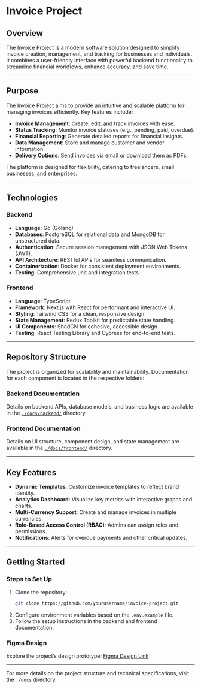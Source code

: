 # Invoice Project

## Overview
The Invoice Project is a modern software solution designed to simplify invoice creation, management, and tracking for businesses and individuals. It combines a user-friendly interface with powerful backend functionality to streamline financial workflows, enhance accuracy, and save time.

---

## Purpose
The Invoice Project aims to provide an intuitive and scalable platform for managing invoices efficiently. Key features include:
- **Invoice Management**: Create, edit, and track invoices with ease.
- **Status Tracking**: Monitor invoice statuses (e.g., pending, paid, overdue).
- **Financial Reporting**: Generate detailed reports for financial insights.
- **Data Management**: Store and manage customer and vendor information.
- **Delivery Options**: Send invoices via email or download them as PDFs.

The platform is designed for flexibility, catering to freelancers, small businesses, and enterprises.

---

## Technologies

### Backend
- **Language**: Go (Golang)
- **Databases**: PostgreSQL for relational data and MongoDB for unstructured data.
- **Authentication**: Secure session management with JSON Web Tokens (JWT).
- **API Architecture**: RESTful APIs for seamless communication.
- **Containerization**: Docker for consistent deployment environments.
- **Testing**: Comprehensive unit and integration tests.

### Frontend
- **Language**: TypeScript
- **Framework**: Next.js with React for performant and interactive UI.
- **Styling**: Tailwind CSS for a clean, responsive design.
- **State Management**: Redux Toolkit for predictable state handling.
- **UI Components**: ShadCN for cohesive, accessible design.
- **Testing**: React Testing Library and Cypress for end-to-end tests.

---

## Repository Structure
The project is organized for scalability and maintainability. Documentation for each component is located in the respective folders:

### Backend Documentation
Details on backend APIs, database models, and business logic are available in the [`./docs/backend/`](./docs/backend/) directory.

### Frontend Documentation
Details on UI structure, component design, and state management are available in the [`./docs/frontend/`](./docs/frontend/) directory.

---

## Key Features
- **Dynamic Templates**: Customize invoice templates to reflect brand identity.
- **Analytics Dashboard**: Visualize key metrics with interactive graphs and charts.
- **Multi-Currency Support**: Create and manage invoices in multiple currencies.
- **Role-Based Access Control (RBAC)**: Admins can assign roles and permissions.
- **Notifications**: Alerts for overdue payments and other critical updates.

---

## Getting Started

### Steps to Set Up
1. Clone the repository:
   ```bash
   git clone https://github.com/yourusername/invoice-project.git
   ```
2. Configure environment variables based on the `.env.example` file.
3. Follow the setup instructions in the backend and frontend documentation.

### Figma Design
Explore the project’s design prototype:
[Figma Design Link](https://www.figma.com/design/wsGAhUMIq0IYo2iBkvET2H/Banking-Company-Website-UI-Template-Design-in-Dark-Theme-(-FREE-Editable-)-(Community)?node-id=1-130&t=nj7m50zSldolVG3u-1)

---

For more details on the project structure and technical specifications, visit the `./docs` directory.